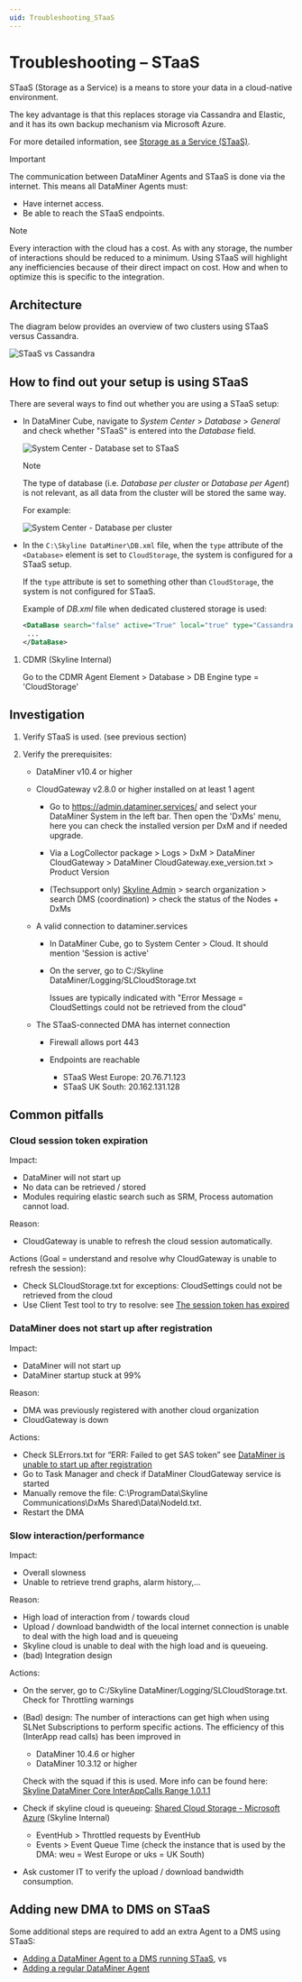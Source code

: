 ```yaml
---
uid: Troubleshooting_STaaS
---
```


# Troubleshooting – STaaS

STaaS (Storage as a Service) is a means to store your data in a cloud-native environment.

The key advantage is that this replaces storage via Cassandra and Elastic, and it has its own backup mechanism via Microsoft Azure.

For more detailed information, see [Storage as a Service (STaaS)](xref:STaaS).

> [!IMPORTANT]
> The communication between DataMiner Agents and STaaS is done via the internet. This means all DataMiner Agents must:
>
> - Have internet access.
> - Be able to reach the STaaS endpoints.

> [!NOTE]
> Every interaction with the cloud has a cost. As with any storage, the number of interactions should be reduced to a minimum. Using STaaS will highlight any inefficiencies because of their direct impact on cost. How and when to optimize this is specific to the integration.

## Architecture

The diagram below provides an overview of two clusters using STaaS versus Cassandra.

![STaaS vs Cassandra](~/images/STaaS_vs_Cassandra.png)

## How to find out your setup is using STaaS

There are several ways to find out whether you are using a STaaS setup:

- In DataMiner Cube, navigate to *System Center* > *Database* > *General* and check whether "STaaS" is entered into the *Database* field.

  ![System Center - Database set to STaaS](~/images/SystemCenter_STaaS.png)

  > [!NOTE]
  > The type of database (i.e. *Database per cluster* or *Database per Agent*) is not relevant, as all data from the cluster will be stored the same way.
  >
  > For example:
  >
  > ![System Center - Database per cluster](~/images/SystemCenter_DB_per_cluster.png)

- In the `C:\Skyline DataMiner\DB.xml` file, when the `type` attribute of the `<Database>` element is set to `CloudStorage`, the system is configured for a STaaS setup.

  If the `type` attribute is set to something other than `CloudStorage`, the system is not configured for STaaS.

  Example of *DB.xml* file when dedicated clustered storage is used:

  ```xml
  <DataBase search="false" active="True" local="true" type="CassandraCluster">
   ... 
  </DataBase>
  ```

1. CDMR (Skyline Internal)

   Go to the CDMR Agent Element > Database > DB Engine type = 'CloudStorage'

## Investigation

1. Verify STaaS is used. (see previous section)

1. Verify the prerequisites:

   - DataMiner v10.4 or higher

   - CloudGateway v2.8.0 or higher installed on at least 1 agent

     - Go to <https://admin.dataminer.services/> and select your DataMiner System in the left bar. Then open the 'DxMs' menu, here you can check the installed version per DxM and if needed upgrade.

     - Via a LogCollector package > Logs > DxM > DataMiner CloudGateway > DataMiner CloudGateway.exe_version.txt > Product Version

     - (Techsupport only) [Skyline Admin](https://skyline-admin.dataminer.services/organization) > search organization > search DMS (coordination) > check the status of the Nodes + DxMs

   - A valid connection to dataminer.services

     - In DataMiner Cube, go to System Center > Cloud. It should mention 'Session is active'

     - On the server, go to C:/Skyline DataMiner/Logging/SLCloudStorage.txt

       Issues are typically indicated with "Error Message = CloudSettings could not be retrieved from the cloud"

   - The STaaS-connected DMA has internet connection

     - Firewall allows port 443

     - Endpoints are reachable

       - STaaS West Europe: 20.76.71.123
       - STaaS UK South: 20.162.131.128

## Common pitfalls

### Cloud session token expiration

Impact:

- DataMiner will not start up
- No data can be retrieved / stored
- Modules requiring elastic search such as SRM, Process automation cannot load.

Reason:

- CloudGateway is unable to refresh the cloud session automatically.

Actions (Goal = understand and resolve why CloudGateway is unable to refresh the session):

- Check SLCloudStorage.txt for exceptions: CloudSettings could not be retrieved from the cloud
- Use Client Test tool to try to resolve: see [The session token has expired](xref:STaaS_Error_messages#the-session-token-has-expired)

### DataMiner does not start up after registration

Impact:

- DataMiner will not start up
- DataMiner startup stuck at 99%

Reason:

- DMA was previously registered with another cloud organization
- CloudGateway is down

Actions:

- Check SLErrors.txt for “ERR: Failed to get SAS token” see [DataMiner is unable to start up after registration](xref:STaaS_Error_messages#dataminer-is-unable-to-start-up-after-registration)
- Go to Task Manager and check if DataMiner CloudGateway service is started
- Manually remove the file: C:\ProgramData\Skyline Communications\DxMs Shared\Data\NodeId.txt.
- Restart the DMA

### Slow interaction/performance

Impact:

- Overall slowness
- Unable to retrieve trend graphs, alarm history,…

Reason:

- High load of interaction from / towards cloud
- Upload / download bandwidth of the local internet connection is unable to deal with the high load and is queueing
- Skyline cloud is unable to deal with the high load and is queueing.
- (bad) Integration design

Actions:

- On the server, go to C:/Skyline DataMiner/Logging/SLCloudStorage.txt. Check for Throttling warnings
- (Bad) design: The number of interactions can get high when using SLNet Subscriptions to perform specific actions. The efficiency of this (InterApp read calls) has been improved in

  - DataMiner 10.4.6 or higher
  - DataMiner 10.3.12 or higher

  Check with the squad if this is used. More info can be found here: [Skyline DataMiner Core InterAppCalls Range 1.0.1.1](xref:Skyline_DataMiner_Core_InterAppCalls_Range_1.0#1011)

- Check if skyline cloud is queueing: [Shared Cloud Storage - Microsoft Azure](https://portal.azure.com/#view/AppInsightsExtension/WorkbookViewerBlade/ComponentId/azure%20monitor/ConfigurationId/%2Fsubscriptions%2Fc1a16bf4-039a-4778-8053-72e813c52ca4%2Fresourcegroups%2Frg-workbooks%2Fproviders%2Fmicrosoft.insights%2Fworkbooks%2Fd36c92a8-ef00-4c26-bf09-13962d3b705d/WorkbookTemplateName/Shared%20Cloud%20Storage) (Skyline Internal)

  - EventHub > Throttled requests by EventHub
  - Events > Event Queue Time (check the instance that is used by the DMA: weu = West Europe or uks = UK South)

- Ask customer IT to verify the upload / download bandwidth consumption.

## Adding new DMA to DMS on STaaS

Some additional steps are required to add an extra Agent to a DMS using STaaS:

- [Adding a DataMiner Agent to a DMS running STaaS](xref:Adding_a_DMA_to_a_DMS_running_STaaS), vs
- [Adding a regular DataMiner Agent](xref:Adding_a_regular_DataMiner_Agent)
